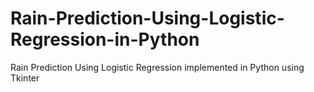 # Rain-Prediction-Using-Logistic-Regression-in-Python
Rain Prediction Using Logistic Regression implemented in Python using Tkinter

